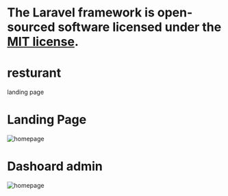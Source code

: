 
The Laravel framework is open-sourced software licensed under the [MIT license](https://opensource.org/licenses/MIT).
=======
# resturant

landing page

<H1>Landing Page</H1>
<img src="/landing_page.png" alt="homepage">



<H1>Dashoard admin</H1>
<img src="/dashord_admin.png" alt="homepage">

